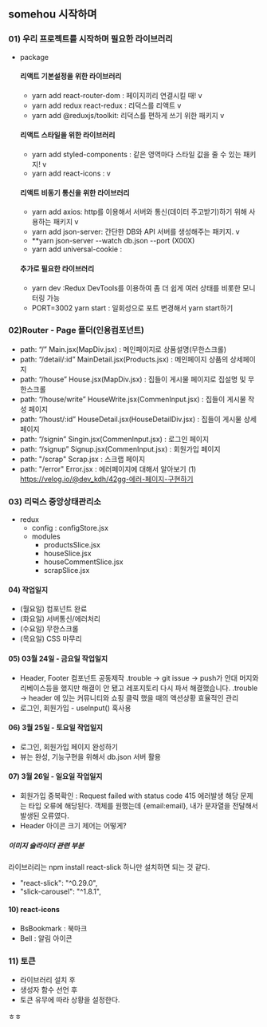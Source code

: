 ## somehou 시작하며

### 01) 우리 프로젝트를 시작하며 필요한 라이브러리

- package

  #### 리액트 기본설정을 위한 라이브러리

  - yarn add react-router-dom : 페이지끼리 연결시킬 때! v
  - yarn add redux react-redux : 리덕스를 리액트 v
  - yarn add @reduxjs/toolkit: 리덕스를 편하게 쓰기 위한 패키지 v

  #### 리액트 스타일을 위한 라이브러리

  - yarn add styled-components : 같은 영역마다 스타일 값을 줄 수 있는 패키지! v
  - yarn add react-icons : v

  #### 리액트 비동기 통신을 위한 라이브러리

  - yarn add axios: http를 이용해서 서버와 통신(데이터 주고받기)하기 위해 사용하는 패키지 v
  - yarn add json-server: 간단한 DB와 API 서버를 생성해주는 패키지. v
  - \*\*yarn json-server --watch db.json --port (X00X)
  - yarn add universal-cookie :

  #### 추가로 필요한 라이브러리

  - yarn dev :Redux DevTools를 이용하여 좀 더 쉽게 여러 상태를 비롯한 모니터링 가능
  - PORT=3002 yarn start : 일회성으로 포트 변경해서 yarn start하기

### 02)Router - Page 폴더(인용컴포넌트)

- path: “/” Main.jsx(MapDiv.jsx) : 메인페이지로 상품설명(무한스크롤)
- path: “/detail/:id” MainDetail.jsx(Products.jsx) : 메인페이지 상품의 상세페이지
- path: “/house” House.jsx(MapDiv.jsx) : 집들이 게시물 페이지로 집설명 및 무한스크롤
- path: “/house/write” HouseWrite.jsx(CommenInput.jsx) : 집들이 게시물 작성 페이지
- path: “/houst/:id” HouseDetail.jsx(HouseDetailDiv.jsx) : 집들이 게시물 상세페이지
- path: “/signin” Singin.jsx(CommenInput.jsx) : 로그인 페이지
- path: “/signup” Signup.jsx(CommenInput.jsx) : 회원가입 페이지
- path: "/scrap" Scrap.jsx : 스크랩 페이지
- path: "/error" Error.jsx : 에러페이지에 대해서 알아보기
  (1) https://velog.io/@dev_kdh/42gg-에러-페이지-구현하기

### 03) 리덕스 중앙상태관리소
  - redux
    - config : configStore.jsx 
    - modules
      - productsSlice.jsx
      - houseSlice.jsx
      - houseCommentSlice.jsx
      - scrapSlice.jsx

  #### 04) 작업일지 
  - (월요일) 컴포넌트 완료
  - (화요일) 서버통신/에러처리 
  - (수요일) 무한스크롤
  - (목요일) CSS 마무리

  #### 05) 03월 24일 - 금요일 작업일지
  - Header, Footer 컴포넌트 공동제작
   .trouble -> git issue -> push가 안대 머지와 리베이스등을 했지만 해결이 안 됐고
               레포지토리 다시 파서 해결했습니다. 
   .trouble -> header 에 있는 커뮤니티와 쇼핑 클릭 했을 때의 액션상황 효율적인 관리 
  - 로그인, 회원가입 - useInput() 훅사용 
 
 #### 06) 3월 25일 - 토요일 작업일지
 - 로그인, 회원가입 페이지 완성하기
 - 뷰는 완성, 기능구현을 위해서 db.json 서버 활용

 #### 07) 3월 26일 - 일요일 작업일지
 - 회원가입 중복확인 : Request failed with status code 415 에러발생
   해당 문제는 타입 오류에 해당된다. 객체를 원했는데 {email:email}, 내가 문자열을 전달해서 발생된 오류였다. 
 - Header 아이콘 크기 제어는 어떻게?   


  ##### 이미지 슬라이더 관련 부분
  라이브러리는 npm install react-slick 하나만 설치하면 되는 것 같다. 
  - "react-slick": "^0.29.0",
  - "slick-carousel": "^1.8.1",



  #### 10) react-icons
  - BsBookmark : 북마크
  - Bell : 알림 아이콘 <VscBell />

  ### 11) 토큰 
  - 라이브러리 설치 후 
  - 생성자 함수 선언 후 
  -  토큰 유무에 따라 상황을 설정한다.

  ㅎㅎ